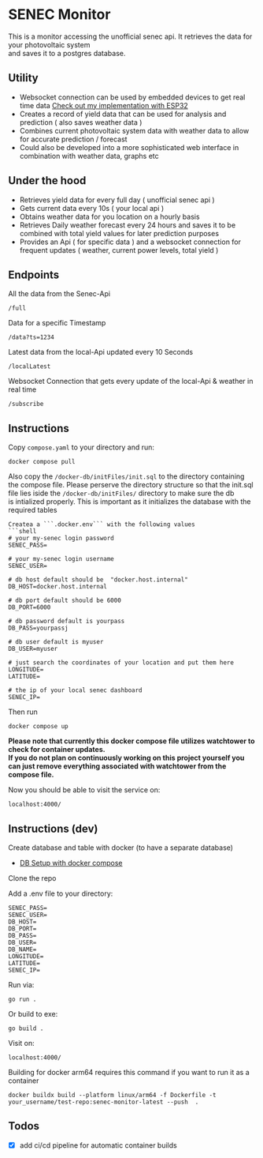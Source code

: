 # SENEC Monitor
This is a monitor accessing the unofficial senec api.
It retrieves the data for your photovoltaic system  
and saves it to a postgres database.  

## Utility
- Websocket connection can be used by embedded devices to get real time data [Check out my implementation with ESP32](https://github.com/vuoz/senec-c)
- Creates a record of yield data that can be used for analysis and prediction ( also saves weather data )
- Combines current photovoltaic system data with weather data to allow for accurate prediction / forecast
- Could also be developed into a more sophisticated web interface in combination with weather data, graphs etc

## Under the hood
- Retrieves yield data for every full day ( unofficial senec api )
- Gets current data every 10s ( your local api )
- Obtains weather data for you location on a hourly basis
- Retrieves Daily weather forecast every 24 hours and saves it to be combined with total yield values for later prediction purposes
- Provides an Api ( for specific data ) and a websocket connection for frequent updates ( weather, current power levels,  total yield )

## Endpoints

All the data from the Senec-Api
```
/full 
```

Data for a specific Timestamp
```
/data?ts=1234
```

Latest data from the local-Api updated every 10 Seconds
```
/localLatest 
```

Websocket Connection that gets every update of the local-Api & weather in real time
```
/subscribe
```
## Instructions

Copy  ```compose.yaml``` to your directory and run:
```shell
docker compose pull
```
Also copy the ```/docker-db/initFiles/init.sql``` to the directory containing the compose file. 
Please perserve the directory structure so that the init.sql file lies iside the ```/docker-db/initFiles/``` directory to make sure the db   
is intialized properly.
This is important as it initializes the database with the required tables
```shell
Createa a ```.docker.env``` with the following values
```shell
# your my-senec login password
SENEC_PASS=

# your my-senec login username
SENEC_USER= 

# db host default should be  "docker.host.internal"
DB_HOST=docker.host.internal

# db port default should be 6000
DB_PORT=6000

# db password default is yourpass
DB_PASS=yourpassj

# db user default is myuser
DB_USER=myuser

# just search the coordinates of your location and put them here
LONGITUDE=
LATITUDE=

# the ip of your local senec dashboard
SENEC_IP=
```
Then run 
```shell
docker compose up
```

**Please note that currently this docker compose file utilizes watchtower to check for container updates.   
If you do not plan on continuously working on this project yourself you can just remove everything associated with watchtower from the compose file.**

Now you should be able to visit the service on:
```shell
localhost:4000/
``` 




## Instructions (dev)

Create database and table with docker (to have a separate database)
- [DB Setup with docker compose](https://github.com/vuoz/senec-monitor-db)

Clone the repo


Add a .env file to your directory:
```shell
SENEC_PASS=
SENEC_USER=
DB_HOST=
DB_PORT=
DB_PASS=
DB_USER=
DB_NAME= 
LONGITUDE=
LATITUDE=
SENEC_IP=
```
Run via:

    go run .

Or build to exe:
    
    go build .

Visit on:
```shell
localhost:4000/
```

Building for docker arm64 requires this command if you want to run it as a container
```shell
docker buildx build --platform linux/arm64 -f Dockerfile -t your_username/test-repo:senec-monitor-latest --push  .
```

## Todos
- [x] add ci/cd pipeline for automatic container builds



